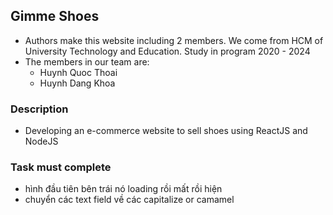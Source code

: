 ## Gimme Shoes

-   Authors make this website including 2 members. We come from HCM of University Technology and Education. Study in program 2020 - 2024
-   The members in our team are:
    -   Huynh Quoc Thoai
    -   Huynh Dang Khoa

### Description

-   Developing an e-commerce website to sell shoes using ReactJS and NodeJS

### Task must complete

-   hình đầu tiên bên trái nó loading rồi mất rồi hiện
-   chuyển các text field về các capitalize or camamel

